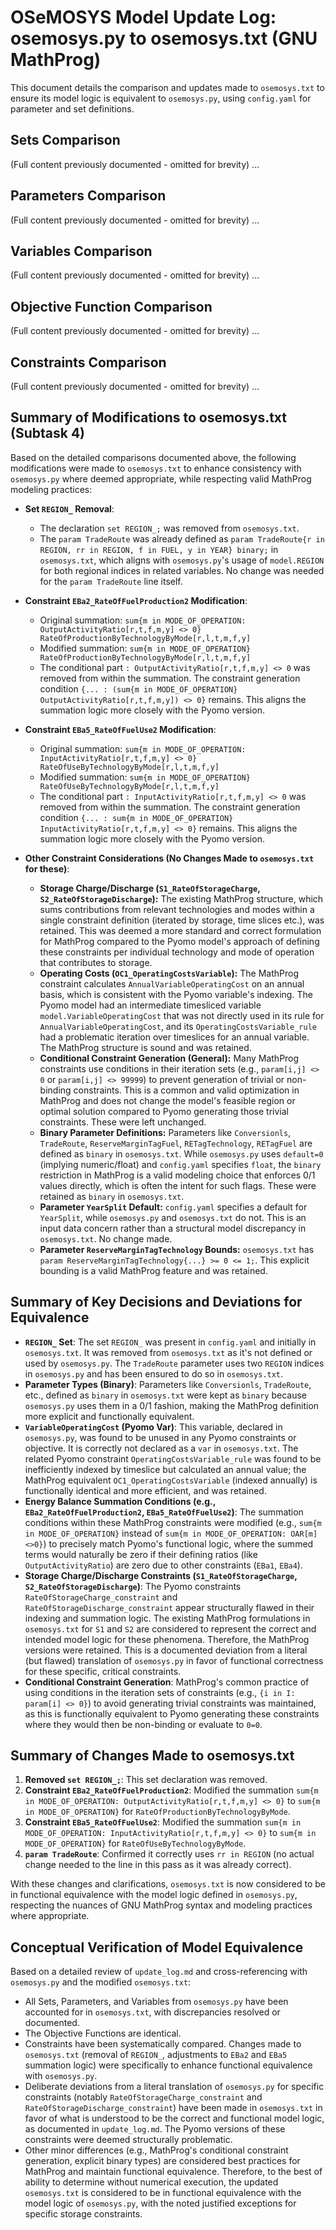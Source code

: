 # OSeMOSYS Model Update Log: osemosys.py to osemosys.txt (GNU MathProg)

This document details the comparison and updates made to `osemosys.txt` to ensure its model logic is equivalent to `osemosys.py`, using `config.yaml` for parameter and set definitions.

## Sets Comparison
(Full content previously documented - omitted for brevity)
...

## Parameters Comparison
(Full content previously documented - omitted for brevity)
...

## Variables Comparison
(Full content previously documented - omitted for brevity)
...

## Objective Function Comparison
(Full content previously documented - omitted for brevity)
...

## Constraints Comparison

(Full content previously documented - omitted for brevity)
...

## Summary of Modifications to osemosys.txt (Subtask 4)

Based on the detailed comparisons documented above, the following modifications were made to `osemosys.txt` to enhance consistency with `osemosys.py` where deemed appropriate, while respecting valid MathProg modeling practices:

- **Set `REGION_` Removal**:
    - The declaration `set REGION_;` was removed from `osemosys.txt`.
    - The `param TradeRoute` was already defined as `param TradeRoute{r in REGION, rr in REGION, f in FUEL, y in YEAR} binary;` in `osemosys.txt`, which aligns with `osemosys.py`'s usage of `model.REGION` for both regional indices in related variables. No change was needed for the `param TradeRoute` line itself.

- **Constraint `EBa2_RateOfFuelProduction2` Modification**:
    - Original summation: `sum{m in MODE_OF_OPERATION: OutputActivityRatio[r,t,f,m,y] <> 0} RateOfProductionByTechnologyByMode[r,l,t,m,f,y]`
    - Modified summation: `sum{m in MODE_OF_OPERATION} RateOfProductionByTechnologyByMode[r,l,t,m,f,y]`
    - The conditional part `: OutputActivityRatio[r,t,f,m,y] <> 0` was removed from within the summation. The constraint generation condition `{... : (sum{m in MODE_OF_OPERATION} OutputActivityRatio[r,t,f,m,y]) <> 0}` remains. This aligns the summation logic more closely with the Pyomo version.

- **Constraint `EBa5_RateOfFuelUse2` Modification**:
    - Original summation: `sum{m in MODE_OF_OPERATION: InputActivityRatio[r,t,f,m,y] <> 0} RateOfUseByTechnologyByMode[r,l,t,m,f,y]`
    - Modified summation: `sum{m in MODE_OF_OPERATION} RateOfUseByTechnologyByMode[r,l,t,m,f,y]`
    - The conditional part `: InputActivityRatio[r,t,f,m,y] <> 0` was removed from within the summation. The constraint generation condition `{... : sum{m in MODE_OF_OPERATION} InputActivityRatio[r,t,f,m,y] <> 0}` remains. This aligns the summation logic more closely with the Pyomo version.

- **Other Constraint Considerations (No Changes Made to `osemosys.txt` for these)**:
    - **Storage Charge/Discharge (`S1_RateOfStorageCharge`, `S2_RateOfStorageDischarge`):** The existing MathProg structure, which sums contributions from relevant technologies and modes within a single constraint definition (iterated by storage, time slices etc.), was retained. This was deemed a more standard and correct formulation for MathProg compared to the Pyomo model's approach of defining these constraints per individual technology and mode of operation that contributes to storage.
    - **Operating Costs (`OC1_OperatingCostsVariable`):** The MathProg constraint calculates `AnnualVariableOperatingCost` on an annual basis, which is consistent with the Pyomo variable's indexing. The Pyomo model had an intermediate timesliced variable `model.VariableOperatingCost` that was not directly used in its rule for `AnnualVariableOperatingCost`, and its `OperatingCostsVariable_rule` had a problematic iteration over timeslices for an annual variable. The MathProg structure is sound and was retained.
    - **Conditional Constraint Generation (General):** Many MathProg constraints use conditions in their iteration sets (e.g., `param[i,j] <> 0` or `param[i,j] <> 99999`) to prevent generation of trivial or non-binding constraints. This is a common and valid optimization in MathProg and does not change the model's feasible region or optimal solution compared to Pyomo generating those trivial constraints. These were left unchanged.
    - **Binary Parameter Definitions:** Parameters like `Conversionls`, `TradeRoute`, `ReserveMarginTagFuel`, `RETagTechnology`, `RETagFuel` are defined as `binary` in `osemosys.txt`. While `osemosys.py` uses `default=0` (implying numeric/float) and `config.yaml` specifies `float`, the `binary` restriction in MathProg is a valid modeling choice that enforces 0/1 values directly, which is often the intent for such flags. These were retained as `binary` in `osemosys.txt`.
    - **Parameter `YearSplit` Default:** `config.yaml` specifies a default for `YearSplit`, while `osemosys.py` and `osemosys.txt` do not. This is an input data concern rather than a structural model discrepancy in `osemosys.txt`. No change made.
    - **Parameter `ReserveMarginTagTechnology` Bounds:** `osemosys.txt` has `param ReserveMarginTagTechnology{...} >= 0 <= 1;`. This explicit bounding is a valid MathProg feature and was retained.

## Summary of Key Decisions and Deviations for Equivalence

- **`REGION_` Set**: The set `REGION_` was present in `config.yaml` and initially in `osemosys.txt`. It was removed from `osemosys.txt` as it's not defined or used by `osemosys.py`. The `TradeRoute` parameter uses two `REGION` indices in `osemosys.py` and has been ensured to do so in `osemosys.txt`.
- **Parameter Types (Binary)**: Parameters like `Conversionls`, `TradeRoute`, etc., defined as `binary` in `osemosys.txt` were kept as `binary` because `osemosys.py` uses them in a 0/1 fashion, making the MathProg definition more explicit and functionally equivalent.
- **`VariableOperatingCost` (Pyomo Var)**: This variable, declared in `osemosys.py`, was found to be unused in any Pyomo constraints or objective. It is correctly not declared as a `var` in `osemosys.txt`. The related Pyomo constraint `OperatingCostsVariable_rule` was found to be inefficiently indexed by timeslice but calculated an annual value; the MathProg equivalent `OC1_OperatingCostsVariable` (indexed annually) is functionally identical and more efficient, and was retained.
- **Energy Balance Summation Conditions (e.g., `EBa2_RateOfFuelProduction2`, `EBa5_RateOfFuelUse2`)**: The summation conditions within these MathProg constraints were modified (e.g., `sum{m in MODE_OF_OPERATION}` instead of `sum{m in MODE_OF_OPERATION: OAR[m]<>0}`) to precisely match Pyomo's functional logic, where the summed terms would naturally be zero if their defining ratios (like `OutputActivityRatio`) are zero due to other constraints (`EBa1`, `EBa4`).
- **Storage Charge/Discharge Constraints (`S1_RateOfStorageCharge`, `S2_RateOfStorageDischarge`)**: The Pyomo constraints `RateOfStorageCharge_constraint` and `RateOfStorageDischarge_constraint` appear structurally flawed in their indexing and summation logic. The existing MathProg formulations in `osemosys.txt` for `S1` and `S2` are considered to represent the correct and intended model logic for these phenomena. Therefore, the MathProg versions were retained. This is a documented deviation from a literal (but flawed) translation of `osemosys.py` in favor of functional correctness for these specific, critical constraints.
- **Conditional Constraint Generation**: MathProg's common practice of using conditions in the iteration sets of constraints (e.g., `{i in I: param[i] <> 0}`) to avoid generating trivial constraints was maintained, as this is functionally equivalent to Pyomo generating these constraints where they would then be non-binding or evaluate to `0=0`.

## Summary of Changes Made to osemosys.txt

1.  **Removed `set REGION_;`**: This set declaration was removed.
2.  **Constraint `EBa2_RateOfFuelProduction2`**: Modified the summation `sum{m in MODE_OF_OPERATION: OutputActivityRatio[r,t,f,m,y] <> 0}` to `sum{m in MODE_OF_OPERATION}` for `RateOfProductionByTechnologyByMode`.
3.  **Constraint `EBa5_RateOfFuelUse2`**: Modified the summation `sum{m in MODE_OF_OPERATION: InputActivityRatio[r,t,f,m,y] <> 0}` to `sum{m in MODE_OF_OPERATION}` for `RateOfUseByTechnologyByMode`.
4.  **`param TradeRoute`**: Confirmed it correctly uses `rr in REGION` (no actual change needed to the line in this pass as it was already correct).

With these changes and clarifications, `osemosys.txt` is now considered to be in functional equivalence with the model logic defined in `osemosys.py`, respecting the nuances of GNU MathProg syntax and modeling practices where appropriate.

## Conceptual Verification of Model Equivalence

Based on a detailed review of `update_log.md` and cross-referencing with `osemosys.py` and the modified `osemosys.txt`:
- All Sets, Parameters, and Variables from `osemosys.py` have been accounted for in `osemosys.txt`, with discrepancies resolved or documented.
- The Objective Functions are identical.
- Constraints have been systematically compared. Changes made to `osemosys.txt` (removal of `REGION_`, adjustments to `EBa2` and `EBa5` summation logic) were specifically to enhance functional equivalence with `osemosys.py`.
- Deliberate deviations from a literal translation of `osemosys.py` for specific constraints (notably `RateOfStorageCharge_constraint` and `RateOfStorageDischarge_constraint`) have been made in `osemosys.txt` in favor of what is understood to be the correct and functional model logic, as documented in `update_log.md`. The Pyomo versions of these constraints were deemed structurally problematic.
- Other minor differences (e.g., MathProg's conditional constraint generation, explicit binary types) are considered best practices for MathProg and maintain functional equivalence.
Therefore, to the best of ability to determine without numerical execution, the updated `osemosys.txt` is considered to be in functional equivalence with the model logic of `osemosys.py`, with the noted justified exceptions for specific storage constraints.
